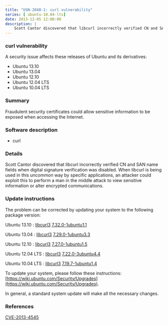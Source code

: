 ```yaml
---
title: "USN-2048-1: curl vulnerability"
series: [ ubuntu-10.04-lts]
date: 2013-12-05 12:00:00
description: |
    Scott Cantor discovered that libcurl incorrectly verified CN and SAN name fields when digital signature verification was disabled. When libcurl is being used in this uncommon way by specific applications, an attacker could exploit this to perform a man in the middle attack to view sensitive information or alter encrypted communications. 
--- 
```

 
 


### curl vulnerability

A security issue affects these releases of Ubuntu and its derivatives:

* Ubuntu 13.10
* Ubuntu 13.04
* Ubuntu 12.10
* Ubuntu 12.04 LTS
* Ubuntu 10.04 LTS

### Summary

Fraudulent security certificates could allow sensitive information to be exposed when accessing the Internet.

### Software description

* curl 

### Details

Scott Cantor discovered that libcurl incorrectly verified CN and SAN name fields when digital signature verification was disabled. When libcurl is being used in this uncommon way by specific applications, an attacker could exploit this to perform a man in the middle attack to view sensitive information or alter encrypted communications. 

### Update instructions

The problem can be corrected by updating your system to the following package version:

Ubuntu 13.10
 : [libcurl3](https://launchpad.net/ubuntu/+source/curl) <span> [7.32.0-1ubuntu1.1](https://launchpad.net/ubuntu/+source/curl/7.32.0-1ubuntu1.1) </span> 

Ubuntu 13.04
 : [libcurl3](https://launchpad.net/ubuntu/+source/curl) <span> [7.29.0-1ubuntu3.3](https://launchpad.net/ubuntu/+source/curl/7.29.0-1ubuntu3.3) </span> 

Ubuntu 12.10
 : [libcurl3](https://launchpad.net/ubuntu/+source/curl) <span> [7.27.0-1ubuntu1.5](https://launchpad.net/ubuntu/+source/curl/7.27.0-1ubuntu1.5) </span> 

Ubuntu 12.04 LTS
 : [libcurl3](https://launchpad.net/ubuntu/+source/curl) <span> [7.22.0-3ubuntu4.4](https://launchpad.net/ubuntu/+source/curl/7.22.0-3ubuntu4.4) </span> 

Ubuntu 10.04 LTS
 : [libcurl3](https://launchpad.net/ubuntu/+source/curl) <span> [7.19.7-1ubuntu1.4](https://launchpad.net/ubuntu/+source/curl/7.19.7-1ubuntu1.4) </span> 

To update your system, please follow these instructions: [https://wiki.ubuntu.com/Security/Upgrades](https://wiki.ubuntu.com/Security/Upgrades).

In general, a standard system update will make all the necessary changes. 

### References

 
 [CVE-2013-4545](http://people.ubuntu.com/~ubuntu-security/cve/CVE-2013-4545)
 

